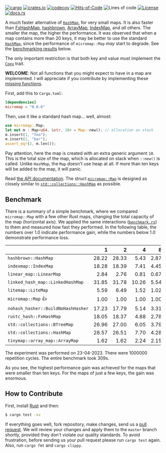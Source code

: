 [![cargo](https://github.com/yegor256/micromap/actions/workflows/cargo.yml/badge.svg)](https://github.com/yegor256/micromap/actions/workflows/cargo.yml)
[![crates.io](https://img.shields.io/crates/v/micromap.svg)](https://crates.io/crates/micromap)
[![codecov](https://codecov.io/gh/yegor256/micromap/branch/master/graph/badge.svg)](https://codecov.io/gh/yegor256/micromap)
[![Hits-of-Code](https://hitsofcode.com/github/yegor256/micromap)](https://hitsofcode.com/view/github/yegor256/micromap)
![Lines of code](https://img.shields.io/tokei/lines/github/yegor256/micromap)
[![License](https://img.shields.io/badge/license-MIT-green.svg)](https://github.com/yegor256/micromap/blob/master/LICENSE.txt)
[![docs.rs](https://img.shields.io/docsrs/micromap)](https://docs.rs/micromap/latest/micromap/)

A much faster alternative of [`HashMap`](https://doc.rust-lang.org/std/collections/struct.HashMap.html), 
for very small maps. 
It is also faster than
[FxHashMap](https://github.com/rust-lang/rustc-hash),
[hashbrown](https://github.com/rust-lang/hashbrown),
[ArrayMap](https://github.com/robjtede/tinymap),
[IndexMap](https://crates.io/crates/indexmap),
and _all_ others.
The smaller the map, the higher the performance. 
It was observed that when a map contains more than 20 keys, it may be better to use the standard 
[`HashMap`](https://doc.rust-lang.org/std/collections/struct.HashMap.html), since
the performance of `micromap::Map` _may_ start to degrade. 
See the [benchmarking results](#benchmark) below.

The only important restriction is that both key and value must implement 
the [`Copy`](https://doc.rust-lang.org/std/marker/trait.Copy.html) trait.

**WELCOME**: 
Not all functions that you might expect to have in a map are implemented. 
I will appreciate if you contribute by implementing these 
[missing functions](https://github.com/yegor256/micromap/issues).

First, add this to `Cargo.toml`:

```toml
[dependencies]
micromap = "0.0.6"
```

Then, use it like a standard hash map... well, almost:

```rust
use micromap::Map;
let mut m : Map<u64, &str, 10> = Map::new(); // allocation on stack
m.insert(1, "foo");
m.insert(2, "bar");
assert_eq!(2, m.len());
```

Pay attention, here the map is created with an extra generic argument `10`. This is 
the total size of the map, which is allocated on stack when `::new()` is called. 
Unlike `HashMap`, the `Map` doesn't use heap at all. If more than ten keys will be
added to the map, it will panic.

Read [the API documentation](https://docs.rs/micromap/latest/micromap/). The struct
[`micromap::Map`](https://docs.rs/micromap/latest/micromap/struct.Map.html) is designed as closely similar to 
[`std::collections::HashMap`](https://doc.rust-lang.org/std/collections/struct.HashMap.html) as possible.

## Benchmark

There is a summary of a simple benchmark, where we compared `micromap::Map` with
a few other Rust maps, changing the total capacity of the map (horizontal axis).
We applied the same interactions 
([`benchmark.rs`](https://github.com/yegor256/micromap/blob/master/tests/benchmark.rs)) 
to them and measured how fast they performed. In the following table, 
the numbers over 1.0 indicate performance gain, 
while the numbers below 1.0 demonstrate performance loss.

<!-- benchmark -->
| | 1 | 2 | 4 | 8 | 16 | 32 | 64 | 128 |
| --- | --: | --: | --: | --: | --: | --: | --: | --: |
| `hashbrown::HashMap` | 28.22 | 28.33 | 5.43 | 2.87 | 1.72 | 0.68 | 0.34 | 0.16 |
| `indexmap::IndexMap` | 18.28 | 18.39 | 7.41 | 4.45 | 2.70 | 1.29 | 0.67 | 0.33 |
| `linear_map::LinearMap` | 2.84 | 2.76 | 0.81 | 0.67 | 0.66 | 0.56 | 0.57 | 0.66 |
| `linked_hash_map::LinkedHashMap` | 31.85 | 31.78 | 10.26 | 5.54 | 3.53 | 1.69 | 0.90 | 0.44 |
| `litemap::LiteMap` | 5.59 | 6.49 | 1.52 | 1.02 | 0.84 | 0.51 | 0.34 | 0.22 |
| `micromap::Map` 👍 | 1.00 | 1.00 | 1.00 | 1.00 | 1.00 | 1.00 | 1.00 | 1.00 |
| `nohash_hasher::BuildNoHashHasher` | 17.23 | 17.79 | 5.14 | 3.31 | 1.44 | 0.65 | 0.34 | 0.16 |
| `rustc_hash::FxHashMap` | 18.05 | 18.37 | 4.88 | 2.78 | 1.85 | 0.59 | 0.31 | 0.15 |
| `std::collections::BTreeMap` | 26.96 | 27.00 | 6.05 | 3.79 | 3.03 | 1.54 | 0.70 | 0.39 |
| `std::collections::HashMap` | 28.57 | 26.51 | 7.70 | 4.28 | 2.78 | 1.31 | 0.68 | 0.34 |
| `tinymap::array_map::ArrayMap` | 1.62 | 1.62 | 2.24 | 2.15 | 2.42 | 2.45 | 2.86 | 2.82 |

The experiment was performed on 23-04-2023.
 There were 1000000 repetition cycles.
 The entire benchmark took 309s.

<!-- benchmark -->

As you see, the highest performance gain was achieved for the maps that were smaller than ten keys.
For the maps of just a few keys, the gain was enormous.

## How to Contribute

First, install [Rust](https://www.rust-lang.org/tools/install) and then:

```bash
$ cargo test -vv
```

If everything goes well, fork repository, make changes, send us a [pull request](https://www.yegor256.com/2014/04/15/github-guidelines.html).
We will review your changes and apply them to the `master` branch shortly,
provided they don't violate our quality standards. To avoid frustration,
before sending us your pull request please run `cargo test` again. Also, 
run `cargo fmt` and `cargo clippy`.
